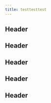 ```yaml
---
title: testtesttest
---
```




<p></p><h2>Header</h2><h2>Header</h2><h2>Header</h2><h2>Header</h2><h2>Header</h2>